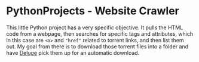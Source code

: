 <h1 id="pythonprojects---website-crawler">PythonProjects - Website Crawler</h1>
<p>This little Python project has a very specific objective. It pulls the HTML code from a webpage, then searches for specific tags and attributes, which in this case are <code>&lt;a&gt;</code> and <code>&quot;href&quot;</code> related to torrent links, and then list them out.
My goal from there is to download those torrent files into a folder and have <a href="https://deluge-torrent.org/">Deluge</a> pick them up for an automatic download.</p>
